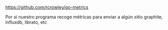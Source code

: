https://github.com/rcrowley/go-metrics

Por si nuestro programa recoge métricas para enviar a algún sitio
graphite, influxdb, librato, etc
